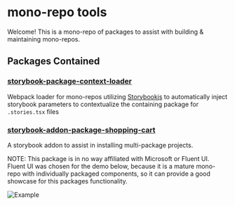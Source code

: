# mono-repo tools

Welcome! This is a mono-repo of packages to assist with building & maintaining mono-repos.


## Packages Contained

### [storybook-package-context-loader](./packages/storybook-package-context-loader)

Webpack loader for mono-repos utilizing [Storybookjs](https://storybook.js.org/) to automatically inject storybook parameters to contextualize the containing package for `.stories.tsx` files

### [storybook-addon-package-shopping-cart](./packages/storybook-addon-package-shopping-cart)

A storybook addon to assist in installing multi-package projects.

NOTE: This package is in no way affiliated with Microsoft or Fluent UI.
Fluent UI was chosen for the demo below, because it is a mature mono-repo with individually packaged components, so it can provide a good showcase for this packages functionality.

![Example](https://github.com/willwill96/mono-repo-tools/raw/master/assets/gifs/storybook-addon-package-shopping-cart.gif)